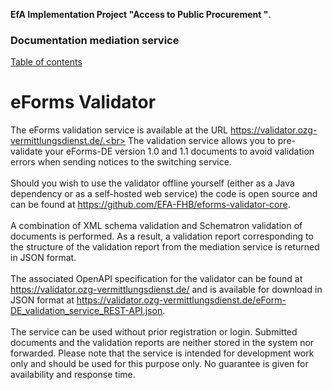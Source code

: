 **EfA Implementation Project "Access to Public Procurement "**.
### Documentation mediation service
[Table of contents](/documentation/documentation.md)
<br>

# eForms Validator

The eForms validation service is available at the URL https://validator.ozg-vermittlungsdienst.de/.<br>
The validation service allows you to pre-validate your eForms-DE version 1.0 and 1.1 documents to avoid validation errors when sending notices to the switching service.
<br><br>
Should you wish to use the validator offline yourself (either as a Java dependency or as a self-hosted web service) the code is open source and can be found at https://github.com/EFA-FHB/eforms-validator-core.
<br><br>
A combination of XML schema validation and Schematron validation of documents is performed. As a result, a validation report corresponding to the structure of the validation report from the mediation service is returned in JSON format.
<br><br>
The associated OpenAPI specification for the validator can be found at https://validator.ozg-vermittlungsdienst.de/ and is available for download in JSON format at https://validator.ozg-vermittlungsdienst.de/eForm-DE_validation_service_REST-API.json.
<br><br>
The service can be used without prior registration or login.
Submitted documents and the validation reports are neither stored in the system nor forwarded.
Please note that the service is intended for development work only and should be used for this purpose only. No guarantee is given for availability and response time.

